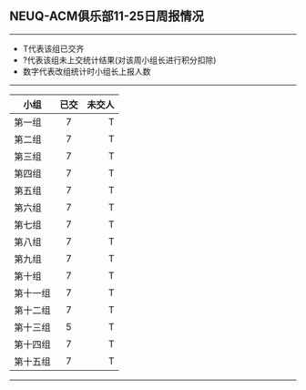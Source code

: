 ## NEUQ-ACM俱乐部11-25日周报情况
---
- T代表该组已交齐
- ?代表该组未上交统计结果(对该周小组长进行积分扣除)
- 数字代表改组统计时小组长上报人数
--- 

| 小组 | 已交 | 未交人 | 
| - | :-: | -: |
| 第一组   | 7  |  T  |
| 第二组   | 7  |  T |
| 第三组   | 7  |  T |
| 第四组   | 7  |  T |
| 第五组   | 7  |  T  |
| 第六组   | 7  | T  |
| 第七组   | 7  | T  |
| 第八组   | 7  | T  |
| 第九组   | 7  | T  |
| 第十组   | 7  | T  |
| 第十一组 | 7  | T   |
| 第十二组 | 7  | T   |
| 第十三组 | 5  | T  |
| 第十四组 | 7  | T  |
| 第十五组 | 7  | T   |
---